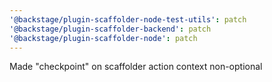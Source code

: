 ```yaml
---
'@backstage/plugin-scaffolder-node-test-utils': patch
'@backstage/plugin-scaffolder-backend': patch
'@backstage/plugin-scaffolder-node': patch
---
```


Made "checkpoint" on scaffolder action context non-optional
